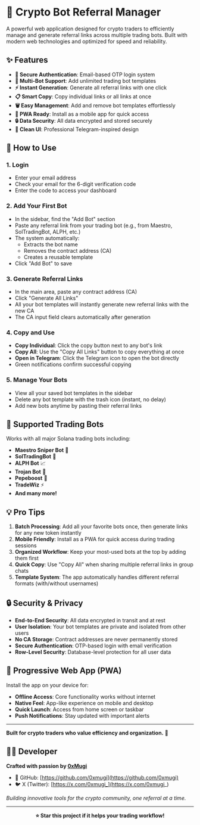 # 🤖 Crypto Bot Referral Manager

A powerful web application designed for crypto traders to efficiently manage and generate referral links across multiple trading bots. Built with modern web technologies and optimized for speed and reliability.

## ✨ Features

- **🔐 Secure Authentication**: Email-based OTP login system
- **🤖 Multi-Bot Support**: Add unlimited trading bot templates
- **⚡ Instant Generation**: Generate all referral links with one click
- **📋 Smart Copy**: Copy individual links or all links at once
- **🗑️ Easy Management**: Add and remove bot templates effortlessly
- **📱 PWA Ready**: Install as a mobile app for quick access
- **🔒 Data Security**: All data encrypted and stored securely
- **🎨 Clean UI**: Professional Telegram-inspired design

## 🚀 How to Use

### 1. **Login**
- Enter your email address
- Check your email for the 6-digit verification code
- Enter the code to access your dashboard

### 2. **Add Your First Bot**
- In the sidebar, find the "Add Bot" section
- Paste any referral link from your trading bot (e.g., from Maestro, SolTradingBot, ALPH, etc.)
- The system automatically:
  - Extracts the bot name
  - Removes the contract address (CA)
  - Creates a reusable template
- Click "Add Bot" to save

### 3. **Generate Referral Links**
- In the main area, paste any contract address (CA)
- Click "Generate All Links"
- All your bot templates will instantly generate new referral links with the new CA
- The CA input field clears automatically after generation

### 4. **Copy and Use**
- **Copy Individual**: Click the copy button next to any bot's link
- **Copy All**: Use the "Copy All Links" button to copy everything at once
- **Open in Telegram**: Click the Telegram icon to open the bot directly
- Green notifications confirm successful copying

### 5. **Manage Your Bots**
- View all your saved bot templates in the sidebar
- Delete any bot template with the trash icon (instant, no delay)
- Add new bots anytime by pasting their referral links

## 🎯 Supported Trading Bots

Works with all major Solana trading bots including:
- **Maestro Sniper Bot** 🎯
- **SolTradingBot** 🤖
- **ALPH Bot** 📈
- **Trojan Bot** 🐎
- **Pepeboost** 🚀
- **TradeWiz** ⚡
- **And many more!**

## 💡 Pro Tips

1. **Batch Processing**: Add all your favorite bots once, then generate links for any new token instantly
2. **Mobile Friendly**: Install as a PWA for quick access during trading sessions
3. **Organized Workflow**: Keep your most-used bots at the top by adding them first
4. **Quick Copy**: Use "Copy All" when sharing multiple referral links in group chats
5. **Template System**: The app automatically handles different referral formats (with/without usernames)

## 🔒 Security & Privacy

- **End-to-End Security**: All data encrypted in transit and at rest
- **User Isolation**: Your bot templates are private and isolated from other users
- **No CA Storage**: Contract addresses are never permanently stored
- **Secure Authentication**: OTP-based login with email verification
- **Row-Level Security**: Database-level protection for all user data

## 📱 Progressive Web App (PWA)

Install the app on your device for:
- **Offline Access**: Core functionality works without internet
- **Native Feel**: App-like experience on mobile and desktop
- **Quick Launch**: Access from home screen or taskbar
- **Push Notifications**: Stay updated with important alerts

---

**Built for crypto traders who value efficiency and organization.** 🚀

## 👨‍💻 Developer

**Crafted with passion by [0xMugi](https://github.com/0xmugi)**

- 🐙 GitHub: [https://github.com/0xmugi](https://github.com/0xmugi)
- 🐦 X (Twitter): [https://x.com/0xmugi_](https://x.com/0xmugi_)

*Building innovative tools for the crypto community, one referral at a time.*

---

<div align="center">
  <strong>⭐ Star this project if it helps your trading workflow!</strong>
</div>
